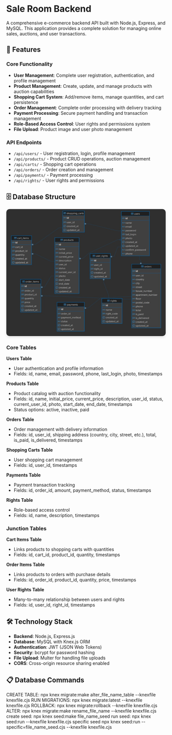 # Sale Room Backend


A comprehensive e-commerce backend API built with Node.js, Express, and MySQL. This application provides a complete solution for managing online sales, auctions, and user transactions.



## 🚀 Features

### Core Functionality
- **User Management**: Complete user registration, authentication, and profile management
- **Product Management**: Create, update, and manage products with auction capabilities
- **Shopping Cart System**: Add/remove items, manage quantities, and cart persistence
- **Order Management**: Complete order processing with delivery tracking
- **Payment Processing**: Secure payment handling and transaction management
- **Role-Based Access Control**: User rights and permissions system
- **File Upload**: Product image and user photo management

### API Endpoints
- `/api/users/` - User registration, login, profile management
- `/api/products/` - Product CRUD operations, auction management
- `/api/carts/` - Shopping cart operations
- `/api/orders/` - Order creation and management
- `/api/payments/` - Payment processing
- `/api/rights/` - User rights and permissions

## 🗄️ Database Structure

<div align="center">
  <img src="database diagram.jpg" alt="Sale Room Backend Database Diagram" width="600" height="400" style="border-radius: 10px; box-shadow: 0 4px 8px rgba(0,0,0,0.1);">
</div>

### Core Tables

**Users Table**
- User authentication and profile information
- Fields: id, name, email, password, phone, last_login, photo, timestamps


**Products Table**
- Product catalog with auction functionality
- Fields: id, name, initial_price, current_price, description, user_id, status, current_user_id, photo, start_date, end_date, timestamps
- Status options: active, inactive, paid

**Orders Table**
- Order management with delivery information
- Fields: id, user_id, shipping address (country, city, street, etc.), total, is_paid, is_delivered, timestamps

**Shopping Carts Table**
- User shopping cart management
- Fields: id, user_id, timestamps

**Payments Table**
- Payment transaction tracking
- Fields: id, order_id, amount, payment_method, status, timestamps

**Rights Table**
- Role-based access control
- Fields: id, name, description, timestamps

### Junction Tables

**Cart Items Table**
- Links products to shopping carts with quantities
- Fields: id, cart_id, product_id, quantity, timestamps

**Order Items Table**
- Links products to orders with purchase details
- Fields: id, order_id, product_id, quantity, price, timestamps

**User Rights Table**
- Many-to-many relationship between users and rights
- Fields: id, user_id, right_id, timestamps

## 🛠️ Technology Stack

- **Backend**: Node.js, Express.js
- **Database**: MySQL with Knex.js ORM
- **Authentication**: JWT (JSON Web Tokens)
- **Security**: bcrypt for password hashing
- **File Upload**: Multer for handling file uploads
- **CORS**: Cross-origin resource sharing enabled

## 📋 Database Commands

CREATE TABLE:
npx knex migrate:make alter_file_name_table --knexfile knexfile.cjs
RUN MIGRATIONS:
npx knex migrate:latest --knexfile knexfile.cjs
ROLLBACK:
npx knex migrate:rollback --knexfile knexfile.cjs
ALTER:
npx knex migrate:make rename_file_name --knexfile knexfile.cjs
create seed:
npx knex seed:make file_name_seed
run seed:
npx knex seed:run --knexfile knexfile.cjs
specific seed
npx knex seed:run --specific=file_name_seed.cjs --knexfile knexfile.cjs